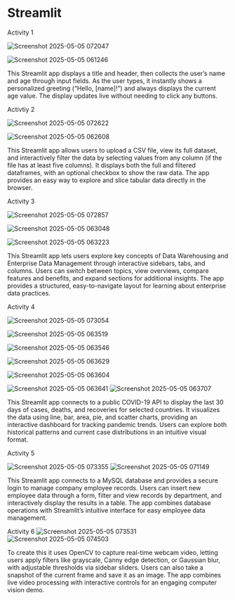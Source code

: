 # Streamlit

Activity 1

![Screenshot 2025-05-05 072047](https://github.com/user-attachments/assets/22717518-92b4-4263-97f8-57d468581ca2)

![Screenshot 2025-05-05 061246](https://github.com/user-attachments/assets/3e03f0c7-0827-4d6f-a85c-b2f4e02abbe5)

This Streamlit app displays a title and header, then collects the user’s name and age through input fields. As the user types, it instantly shows a personalized greeting (“Hello, \[name]!”) and always displays the current age value. The display updates live without needing to click any buttons.


Activtiy 2


![Screenshot 2025-05-05 072622](https://github.com/user-attachments/assets/929ef05b-ff66-4b4d-8b6c-407f0c226a3d)


![Screenshot 2025-05-05 062608](https://github.com/user-attachments/assets/9eed6804-d3f8-4381-a029-e9bfa61b5b16)


This Streamlit app allows users to upload a CSV file, view its full dataset, and interactively filter the data by selecting values from any column (if the file has at least five columns). It displays both the full and filtered dataframes, with an optional checkbox to show the raw data. The app provides an easy way to explore and slice tabular data directly in the browser.


Activity 3


![Screenshot 2025-05-05 072857](https://github.com/user-attachments/assets/b0287f69-aad3-46b2-9850-7f6de0c18cc1)


![Screenshot 2025-05-05 063048](https://github.com/user-attachments/assets/e0d81d0e-4bb4-45b2-a85d-dbd329da617e)

![Screenshot 2025-05-05 063223](https://github.com/user-attachments/assets/2f592e9f-2b40-4f89-8f51-d2ba157b27bd)



This Streamlit app lets users explore key concepts of Data Warehousing and Enterprise Data Management through interactive sidebars, tabs, and columns. Users can switch between topics, view overviews, compare features and benefits, and expand sections for additional insights. The app provides a structured, easy-to-navigate layout for learning about enterprise data practices.


Activity 4


![Screenshot 2025-05-05 073054](https://github.com/user-attachments/assets/0851b582-3a15-4ff7-9c75-7215c84d6932)

![Screenshot 2025-05-05 063519](https://github.com/user-attachments/assets/1aa90ed1-2b12-4986-9c2e-e4beb9ac4112)

![Screenshot 2025-05-05 063546](https://github.com/user-attachments/assets/4fc71ec1-6d92-4abf-8352-d58c82dadc54)

![Screenshot 2025-05-05 063629](https://github.com/user-attachments/assets/f0cc69c7-978d-4aca-abeb-a248d0dd8dfe)

![Screenshot 2025-05-05 063604](https://github.com/user-attachments/assets/7c58545e-7f77-4a24-8b04-d1ce1a458a5e)

![Screenshot 2025-05-05 063641](https://github.com/user-attachments/assets/3251e78d-4285-464f-8653-eb75a168fa24)
![Screenshot 2025-05-05 063707](https://github.com/user-attachments/assets/af187f98-9c85-482c-8139-829c518dbe0b)

This Streamlit app connects to a public COVID-19 API to display the last 30 days of cases, deaths, and recoveries for selected countries. It visualizes the data using line, bar, area, pie, and scatter charts, providing an interactive dashboard for tracking pandemic trends. Users can explore both historical patterns and current case distributions in an intuitive visual format.


Activity 5


![Screenshot 2025-05-05 073355](https://github.com/user-attachments/assets/cd640d2a-7b4f-4d1f-a5d5-f9d5dbbfa068)
![Screenshot 2025-05-05 071149](https://github.com/user-attachments/assets/87e3c68e-b1c3-484a-a42e-f138eaa93e3b)

This Streamlit app connects to a MySQL database and provides a secure login to manage company employee records. Users can insert new employee data through a form, filter and view records by department, and interactively display the results in a table. The app combines database operations with Streamlit’s intuitive interface for easy employee data management.

Activity 6
![Screenshot 2025-05-05 073531](https://github.com/user-attachments/assets/81d8cb8e-864e-4b0a-8a71-73de9acd38b7)
![Screenshot 2025-05-05 074503](https://github.com/user-attachments/assets/87005659-c49f-414a-96b6-c3e57e4273ea)


To create this it uses OpenCV to capture real-time webcam video, letting users apply filters like grayscale, Canny edge detection, or Gaussian blur, with adjustable thresholds via sidebar sliders. Users can also take a snapshot of the current frame and save it as an image. The app combines live video processing with interactive controls for an engaging computer vision demo.
